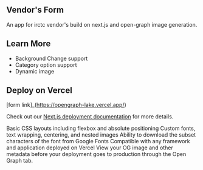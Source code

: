 ## Vendor's Form

An app for irctc vendor's build on next.js and open-graph image generation.

## Learn More

- Background Change support
- Category option support
- Dynamic image

## Deploy on Vercel

[form link]\_(https://opengraph-lake.vercel.app/)

Check out our [Next.js deployment documentation](https://nextjs.org/docs/deployment) for more details.

Basic CSS layouts including flexbox and absolute positioning
Custom fonts, text wrapping, centering, and nested images
Ability to download the subset characters of the font from Google Fonts
Compatible with any framework and application deployed on Vercel
View your OG image and other metadata before your deployment goes to production through the Open Graph tab.
